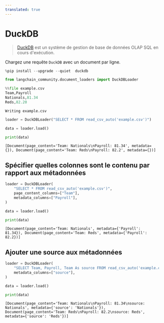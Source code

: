 ```yaml
---
translated: true
---
```


# DuckDB

>[DuckDB](https://duckdb.org/) est un système de gestion de base de données OLAP SQL en cours d'exécution.

Chargez une requête `DuckDB` avec un document par ligne.

```python
%pip install --upgrade --quiet  duckdb
```

```python
from langchain_community.document_loaders import DuckDBLoader
```

```python
%%file example.csv
Team,Payroll
Nationals,81.34
Reds,82.20
```

```output
Writing example.csv
```

```python
loader = DuckDBLoader("SELECT * FROM read_csv_auto('example.csv')")

data = loader.load()
```

```python
print(data)
```

```output
[Document(page_content='Team: Nationals\nPayroll: 81.34', metadata={}), Document(page_content='Team: Reds\nPayroll: 82.2', metadata={})]
```

## Spécifier quelles colonnes sont le contenu par rapport aux métadonnées

```python
loader = DuckDBLoader(
    "SELECT * FROM read_csv_auto('example.csv')",
    page_content_columns=["Team"],
    metadata_columns=["Payroll"],
)

data = loader.load()
```

```python
print(data)
```

```output
[Document(page_content='Team: Nationals', metadata={'Payroll': 81.34}), Document(page_content='Team: Reds', metadata={'Payroll': 82.2})]
```

## Ajouter une source aux métadonnées

```python
loader = DuckDBLoader(
    "SELECT Team, Payroll, Team As source FROM read_csv_auto('example.csv')",
    metadata_columns=["source"],
)

data = loader.load()
```

```python
print(data)
```

```output
[Document(page_content='Team: Nationals\nPayroll: 81.34\nsource: Nationals', metadata={'source': 'Nationals'}), Document(page_content='Team: Reds\nPayroll: 82.2\nsource: Reds', metadata={'source': 'Reds'})]
```
